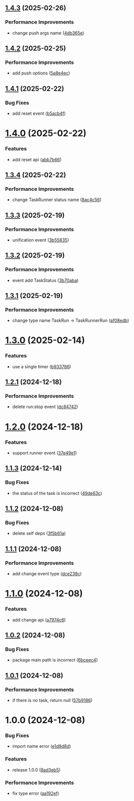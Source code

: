 ## [1.4.3](https://github.com/molvqingtai/task/compare/v1.4.2...v1.4.3) (2025-02-26)


### Performance Improvements

* change push args name ([4db365e](https://github.com/molvqingtai/task/commit/4db365e71521e4a6f19fc9df464a560505ea2bc7))

## [1.4.2](https://github.com/molvqingtai/task/compare/v1.4.1...v1.4.2) (2025-02-25)


### Performance Improvements

* add push options ([5a8e4ec](https://github.com/molvqingtai/task/commit/5a8e4ec00cdb573d5ecb0e3571193fd14e04eb5d))

## [1.4.1](https://github.com/molvqingtai/task/compare/v1.4.0...v1.4.1) (2025-02-22)


### Bug Fixes

* add reset event ([b5acb4f](https://github.com/molvqingtai/task/commit/b5acb4f95a49a63b893df380da10a22b41cb796c))

# [1.4.0](https://github.com/molvqingtai/task/compare/v1.3.4...v1.4.0) (2025-02-22)


### Features

* add reset api ([abb7b66](https://github.com/molvqingtai/task/commit/abb7b6690d2ebebce394441f9f47f8af977ab062))

## [1.3.4](https://github.com/molvqingtai/task/compare/v1.3.3...v1.3.4) (2025-02-22)


### Performance Improvements

* change TaskRunner status name ([8ac4c56](https://github.com/molvqingtai/task/commit/8ac4c56577cee1f8c0e3326517160727a953e05f))

## [1.3.3](https://github.com/molvqingtai/task/compare/v1.3.2...v1.3.3) (2025-02-19)


### Performance Improvements

* unification event ([3b55835](https://github.com/molvqingtai/task/commit/3b558359d0abfe22b57d99038e26f9694820c7a8))

## [1.3.2](https://github.com/molvqingtai/task/compare/v1.3.1...v1.3.2) (2025-02-19)


### Performance Improvements

* event add TaskStatus ([3b70aba](https://github.com/molvqingtai/task/commit/3b70abaa86e7a35ac606422b263bc0066f5a091b))

## [1.3.1](https://github.com/molvqingtai/task/compare/v1.3.0...v1.3.1) (2025-02-19)


### Performance Improvements

* change type name TaskRun -> TaskRunnerRun ([af08edb](https://github.com/molvqingtai/task/commit/af08edb55b87749158d88f2c47f973fa65ddb962))

# [1.3.0](https://github.com/molvqingtai/task/compare/v1.2.1...v1.3.0) (2025-02-14)


### Features

* use a single timer ([b933786](https://github.com/molvqingtai/task/commit/b933786880dd7a84d52244fb8321cc3ebe01caf6))

## [1.2.1](https://github.com/molvqingtai/task/compare/v1.2.0...v1.2.1) (2024-12-18)


### Performance Improvements

* delete run:stop event ([dc84742](https://github.com/molvqingtai/task/commit/dc84742b789a97e242cd4c434a31c47266270a5b))

# [1.2.0](https://github.com/molvqingtai/task/compare/v1.1.3...v1.2.0) (2024-12-18)


### Features

* support runner event ([37e49e1](https://github.com/molvqingtai/task/commit/37e49e12b4cc835fe64350a965c81c3a4e0d3c69))

## [1.1.3](https://github.com/molvqingtai/task/compare/v1.1.2...v1.1.3) (2024-12-14)


### Bug Fixes

* the status of the task is incorrect ([49de63c](https://github.com/molvqingtai/task/commit/49de63c878046f398ed69c20accb8a4933e73924))

## [1.1.2](https://github.com/molvqingtai/task/compare/v1.1.1...v1.1.2) (2024-12-08)


### Bug Fixes

* delete self deps ([3f5b61a](https://github.com/molvqingtai/task/commit/3f5b61af29c97331075a9f30c6c4c1bbc5c19116))

## [1.1.1](https://github.com/molvqingtai/task/compare/v1.1.0...v1.1.1) (2024-12-08)


### Performance Improvements

* add change event type ([dce238c](https://github.com/molvqingtai/task/commit/dce238cd071aef4836fc7a9f5a08d948d9db648d))

# [1.1.0](https://github.com/molvqingtai/task/compare/v1.0.2...v1.1.0) (2024-12-08)


### Features

* add change api ([a7974c6](https://github.com/molvqingtai/task/commit/a7974c6b42b95e8713d181fe547df1fc97f280c8))

## [1.0.2](https://github.com/molvqingtai/task/compare/v1.0.1...v1.0.2) (2024-12-08)


### Bug Fixes

* package main path is incorrect ([6bceec4](https://github.com/molvqingtai/task/commit/6bceec42897c81f2198173276a7bc15bdeb6517f))

## [1.0.1](https://github.com/molvqingtai/task/compare/v1.0.0...v1.0.1) (2024-12-08)


### Performance Improvements

* if there is no task, return null ([57b9186](https://github.com/molvqingtai/task/commit/57b9186844fd29d6b4b942f1aefe71ea810d116e))

# 1.0.0 (2024-12-08)


### Bug Fixes

* import name error ([e1d8d8d](https://github.com/molvqingtai/task/commit/e1d8d8d1960872dbf6191777432ec38f8558b1d4))


### Features

* release 1.0.0 ([8ad3eb5](https://github.com/molvqingtai/task/commit/8ad3eb52b542225cfb4490b584bd76dd5787ae9f))


### Performance Improvements

* fix type error ([aa192ef](https://github.com/molvqingtai/task/commit/aa192efa6a0d65cecdc32d447349f67c50abe1cd))
